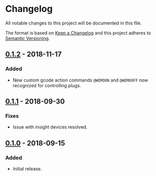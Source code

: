 # Changelog
All notable changes to this project will be documented in this file.

The format is based on [Keep a Changelog](http://keepachangelog.com/en/1.0.0/)
and this project adheres to [Semantic Versioning](http://semver.org/spec/v2.0.0.html).

## [0.1.2] - 2018-11-17
### Added
- New custom gcode action commands `@WEMOON` and `@WEMOOFF` now recognized for controlling plugs.

## [0.1.1] - 2018-09-30
### Fixes
- Issue with insight devices resolved.

## [0.1.0] - 2018-09-15
### Added
- Initial release.

[0.1.2]: https://github.com/jneilliii/OctoPrint-WemoSwitch/tree/0.1.2
[0.1.1]: https://github.com/jneilliii/OctoPrint-WemoSwitch/tree/0.1.1
[0.1.0]: https://github.com/jneilliii/OctoPrint-WemoSwitch/tree/0.1.0
